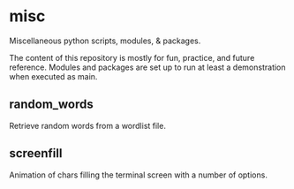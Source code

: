 # misc
Miscellaneous python scripts, modules, &amp; packages.

The content of this repository is mostly for fun, practice, and future reference.
Modules and packages are set up to run at least a demonstration when executed as main. 


## random_words
Retrieve random words from a wordlist file.

## screenfill
Animation of chars filling the terminal screen with a number of options.

